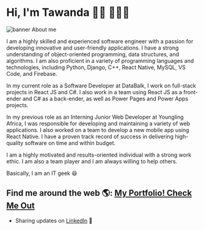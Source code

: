 # Hi, I'm Tawanda 👋🏾 👨🏽‍💻
<img href="github-header-image.png" alt="banner"/>
About me

I am a highly skilled and experienced software engineer with a passion for developing innovative and user-friendly applications. I have a strong understanding of object-oriented programming, data structures, and algorithms. I am also proficient in a variety of programming languages and technologies, including Python, Django, C++, React Native, MySQL, VS Code, and Firebase.

In my current role as a Software Developer at DataBalk, I work on full-stack projects in React JS and C#. I also work in a team using React JS as a front-ender and C# as a back-ender, as well as Power Pages and Power Apps projects.

In my previous role as an Interning Junior Web Developer at Youngling Africa, I was responsible for developing and maintaining a variety of web applications. I also worked on a team to develop a new mobile app using React Native. I have a proven track record of success in delivering high-quality software on time and within budget.

I am a highly motivated and results-oriented individual with a strong work ethic. I am also a team player and I am always willing to help others.

Basically, I am an IT geek 😆

## Find me around the web 🌎: <a href="https://tawaportfolio.netlify.app/">My Portfolio! Check Me Out</a>

- Sharing updates on <a href="https://www.linkedin.com/in/tawanda-madziya/">LinkedIn</a> 💼
